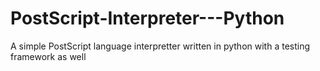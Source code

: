 # PostScript-Interpreter---Python
A simple PostScript language interpretter written in python with a testing framework as well
